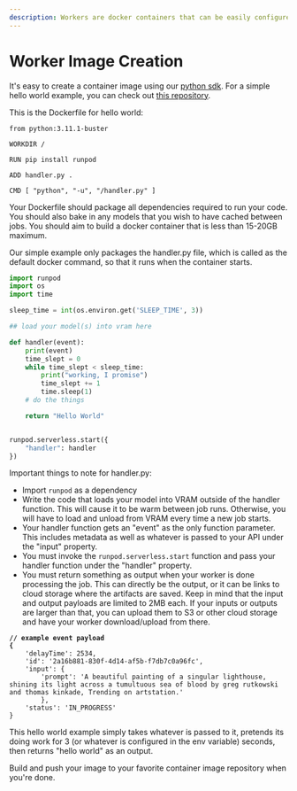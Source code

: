 ```yaml
---
description: Workers are docker containers that can be easily configured to run your jobs
---
```


# Worker Image Creation

It's easy to create a container image using our [python sdk](https://github.com/runpod/runpod-python). For a simple hello world example, you can check out [this repository](https://github.com/runpod/serverless-workers/tree/main/helloworld).

This is the Dockerfile for hello world:

```docker
from python:3.11.1-buster

WORKDIR /

RUN pip install runpod

ADD handler.py .

CMD [ "python", "-u", "/handler.py" ]
```

Your Dockerfile should package all dependencies required to run your code. You should also bake in any models that you wish to have cached between jobs. You should aim to build a docker container that is less than 15-20GB maximum.

Our simple example only packages the handler.py file, which is called as the default docker command, so that it runs when the container starts.

```python
import runpod
import os
import time

sleep_time = int(os.environ.get('SLEEP_TIME', 3))

## load your model(s) into vram here

def handler(event):
    print(event)
    time_slept = 0
    while time_slept < sleep_time:
        print("working, I promise")
        time_slept += 1
        time.sleep(1)
    # do the things

    return "Hello World"


runpod.serverless.start({
    "handler": handler
})
```

Important things to note for handler.py:

* Import `runpod` as a dependency
* Write the code that loads your model into VRAM outside of the handler function. This will cause it to be warm between job runs. Otherwise, you will have to load and unload from VRAM every time a new job starts.
* Your handler function gets an "event" as the only function parameter. This includes metadata as well as whatever is passed to your API under the "input" property.
* You must invoke the `runpod.serverless.start` function and pass your handler function under the "handler" property.
* You must return something as output when your worker is done processing the job. This can directly be the output, or it can be links to cloud storage where the artifacts are saved. Keep in mind that the input and output payloads are limited to 2MB each. If your inputs or outputs are larger than that, you can upload them to S3 or other cloud storage and have your worker download/upload from there.

<pre class="language-json"><code class="lang-json"><strong>// example event payload
</strong><strong>{
</strong>    'delayTime': 2534,
    'id': '2a16b881-830f-4d14-af5b-f7db7c0a96fc',
    'input': {
        'prompt': 'A beautiful painting of a singular lighthouse, shining its light across a tumultuous sea of blood by greg rutkowski and thomas kinkade, Trending on artstation.'
        },
    'status': 'IN_PROGRESS'
}
</code></pre>

This hello world example simply takes whatever is passed to it, pretends its doing work for 3 (or whatever is configured in the env variable) seconds, then returns "hello world" as an output.

Build and push your image to your favorite container image repository when you're done.
